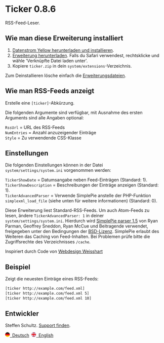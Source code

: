 Ticker 0.8.6
============
RSS-Feed-Leser.

## Wie man diese Erweiterung installiert

1. [Datenstrom Yellow herunterladen und installieren](https://github.com/datenstrom/yellow/).
2. [Erweiterung herunterladen](https://github.com/schulle4u/yellow-extensions-schulle4u/raw/master/zip/ticker.zip). Falls du Safari verwendest, rechtsklicke und wähle 'Verknüpfte Datei laden unter'.
3. Kopiere `ticker.zip` in dein `system/extensions`-Verzeichnis.

Zum Deinstallieren lösche einfach die [Erweiterungsdateien](extension.ini).

## Wie man RSS-Feeds anzeigt

Erstelle eine `[ticker]`-Abkürzung.
 
Die folgenden Argumente sind verfügbar, mit Ausnahme des ersten Arguments sind alle Angaben optional:

`RssUrl` = URL des RSS-Feeds  
`NumEntries` = Anzahl anzuzeigender Einträge  
`Style` = Zu verwendende CSS-Klasse  

## Einstellungen

Die folgenden Einstellungen können in der Datei `system/settings/system.ini` vorgenommen werden: 

`TickerShowDate` = Datumsangabe neben Feed-Einträgen (Standard: 1).  
`TickerShowDescription` = Beschreibungen der Einträge anzeigen (Standard: 1).  
`TickerAdvancedParser` = Verwende SimplePie anstelle der PHP-Funktion  `simplexml_load_file` (siehe unten für weitere informationen) (Standard: 0).  

Diese Erweiterung liest Standard-RSS-Feeds. Um auch Atom-Feeds zu lesen, ändere `TickerAdvancedParser: 1` in deiner `system/settings/system.ini`. Hierdurch wird [SimplePie parser 1.5](http://simplepie.org/) von Ryan Parman, Geoffrey Sneddon, Ryan McCue und Beitragende verwendet, freigegeben unter den Bedingungen der [BSD-Lizenz](http://www.opensource.org/licenses/BSD-3-Clause). SimplePie erlaubt des Weiteren das Caching von Feed-Inhalten. Bei Problemen prüfe bitte die Zugriffsrechte des Verzeichnisses `/cache`. 

Inspiriert durch Code von [Webdesign Weisshart](https://webdesign.weisshart.de/rss2html.php)

## Beispiel

Zeigt die neuesten Einträge eines RSS-Feeds:

    [ticker http://example.com/feed.xml]
    [ticker http://example.com/feed.xml 5]
    [ticker http://example.com/feed.xml 10]

## Entwickler

Steffen Schultz. [Support finden](https://github.com/schulle4u/yellow-extensions-schulle4u/issues).

<p>
<a href="README-de.md"><img src="https://raw.githubusercontent.com/datenstrom/yellow-extensions/master/features/help/language-de.png" width="15" height="15" alt="Deutsch">&nbsp; Deutsch</a>&nbsp;
<a href="README.md"><img src="https://raw.githubusercontent.com/datenstrom/yellow-extensions/master/features/help/language-en.png" width="15" height="15" alt="English">&nbsp; English</a>&nbsp;
</p>
